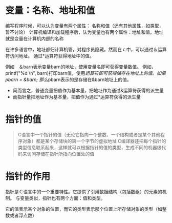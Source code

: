 
# 变量：名称、地址和值
编写程序时候，可以认为变量有两个属性： 名称和值（还有其他属性，如类型，暂不讨论）
计算机编译和加载程序后，认为变量也有两个属性：地址和值。地址就是变量在计算机内部的名称

在许多语言中，地址都归计算机管，对程序员隐藏。然而在ｃ中，可以通过＆运算符访问地址。
通过*运算符获得地址中的值。

例如　＆barn表示变量barn的地址，使用变量名即可获得变量数值。
例如，printf("%d \n", barn)打印barn值，使用*运算符即可获得储存在地址上的值。如果pbarn = &barn; 那么*pbarn表示的是存储在&barn地址上的值。

- 简而言之，普通变量把值作为基本量，把地址作为通过&运算符获得的派生量
- 而指针量把地址作为基本量，把值作为通过*运算符获得的派生量


# 指针的值
> C语言中一个指针的值（无论它指向一个整数、一个结构或者是某个其他程序对象）都是某个存储块的第一个字节的虚拟地址
C编译器还把每个指针的类型信息联系起来，这样就可以根据指针的值的类型，生成不同的机器级代码来访问存储在指针所指向位置处的值
# 指针的作用
指针是Ｃ语言中的一个重要特性。它提供了引用数据结构（包括数组）的元素的机制。
与变量类似，指针也有两个方面：值和类型。

它的值表示某个对象的位置，而它的类型表示那个位置上所存储对象的类型（如整数或者浮点数）


